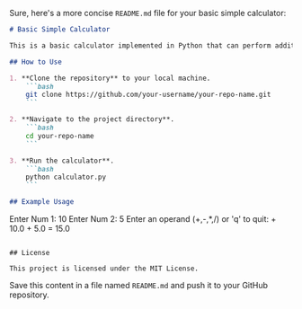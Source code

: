 Sure, here's a more concise `README.md` file for your basic simple calculator:

```markdown
# Basic Simple Calculator

This is a basic calculator implemented in Python that can perform addition, subtraction, multiplication, and division.

## How to Use

1. **Clone the repository** to your local machine.
    ```bash
    git clone https://github.com/your-username/your-repo-name.git
    ```

2. **Navigate to the project directory**.
    ```bash
    cd your-repo-name
    ```

3. **Run the calculator**.
    ```bash
    python calculator.py
    ```

## Example Usage

```
Enter Num 1: 10
Enter Num 2: 5
Enter an operand (+,-,*,/) or 'q' to quit: +
10.0 + 5.0 = 15.0
```

## License

This project is licensed under the MIT License.
```

Save this content in a file named `README.md` and push it to your GitHub repository.
